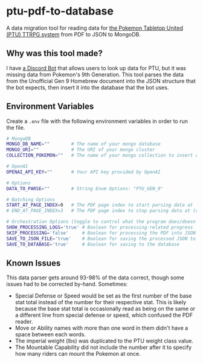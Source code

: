 # ptu-pdf-to-database

A data migration tool for reading data for [the Pokemon Tabletop United (PTU) TTRPG system](https://pokemontabletop.com/about) from PDF to JSON to MongoDB.

## Why was this tool made?
I have [a Discord Bot](https://github.com/beanc16/roll-of-darkness-bot) that allows users to look up data for PTU, but it was missing data from Pokemon's 9th Generation. This tool parses the data from the Unofficial Gen 9 Homebrew document into the JSON structure that the bot expects, then insert it into the database that the bot uses.

## Environment Variables
Create a `.env` file with the following environment variables in order to run the file.
```sh
# MongoDB
MONGO_DB_NAME=""        # The name of your mongo database
MONGO_URI=""            # The URI of your mongo cluster
COLLECTION_POKEMON=""   # The name of your mongo collection to insert data into in your mongo database

# OpenAI
OPENAI_API_KEY=""       # Your API key provided by OpenAI

# Options
DATA_TO_PARSE=""        # String Enum Options: "PTU_GEN_9"

# Batching Options
START_AT_PAGE_INDEX=0   # The PDF page index to start parsing data at
# END_AT_PAGE_INDEX=3   # The PDF page index to stop parsing data at (defaults to the whole PDF if excluded)

# Orchestration Options (toggle to control what the program does/doesn't run)
SHOW_PROCESSING_LOGS='true' # Boolean for processing-related progress
SKIP_PROCESSING='false'     # Boolean for processing the PDF into JSON
SAVE_TO_JSON_FILE='true'    # Boolean for saving the processed JSON to local files (necessary in order to save to the database - also works as a final manual human check to ensure all data is correct before saving to the database)
SAVE_TO_DATABASE='true'     # Boolean for saving to the database
```

## Known Issues
This data parser gets around 93-98% of the data correct, though some issues had to be corrected by-hand. Sometimes:
- Special Defense or Speed would be set as the first number of the base stat total instead of the number for their respective stat. This is likely because the base stat total is occasionally read as being on the same or a different line from special defense or speed, which confused the PDF reader.
- Move or Ability names with more than one word in them didn't have a space between each words.
- The imperial weight (lbs) was duplicated to the PTU weight class value.
- The Mountable Capability did not include the number after it to specify how many riders can mount the Pokemon at once.
